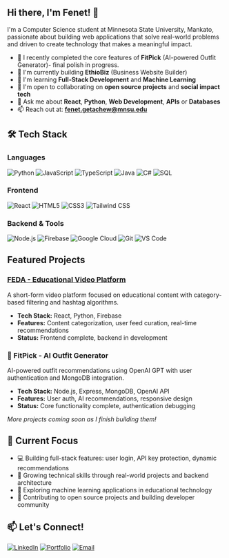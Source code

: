 ## Hi there, I'm Fenet! 👋
I'm a Computer Science student at Minnesota State University, Mankato, passionate about building web applications that solve real-world problems and driven to create technology that makes a meaningful impact.

- 🔭 I recently completed the core features of **FitPick** (AI-powered Outfit Generator)- final polish in progress.
- 🚧 I'm currently building **EthioBiz** (Business Website Builder)
- 🌱 I'm learning **Full-Stack Development** and **Machine Learning**
- 👯 I'm open to collaborating on **open source projects** and **social impact tech**
- 💬 Ask me about **React**, **Python**, **Web Development**, **APIs** or **Databases**
- 📫 Reach out at: **fenet.getachew@mnsu.edu**
<!-- ⚡ Fun fact: [Your new fun fact here] -->

## 🛠️ Tech Stack

### Languages
![Python](https://img.shields.io/badge/-Python-3776AB?style=flat-square&logo=Python&logoColor=white)
![JavaScript](https://img.shields.io/badge/-JavaScript-F7DF1E?style=flat-square&logo=javascript&logoColor=black)
![TypeScript](https://img.shields.io/badge/-TypeScript-3178C6?style=flat-square&logo=typescript&logoColor=white)
![Java](https://img.shields.io/badge/-Java-007396?style=flat-square&logo=java&logoColor=white)
![C#](https://img.shields.io/badge/-C%23-239120?style=flat-square&logo=c-sharp&logoColor=white)
![SQL](https://img.shields.io/badge/-SQL-4479A1?style=flat-square&logo=mysql&logoColor=white)

### Frontend
![React](https://img.shields.io/badge/-React-61DAFB?style=flat-square&logo=react&logoColor=black)
![HTML5](https://img.shields.io/badge/-HTML5-E34F26?style=flat-square&logo=html5&logoColor=white)
![CSS3](https://img.shields.io/badge/-CSS3-1572B6?style=flat-square&logo=css3&logoColor=white)
![Tailwind CSS](https://img.shields.io/badge/-Tailwind%20CSS-38B2AC?style=flat-square&logo=tailwind-css&logoColor=white)

### Backend & Tools
![Node.js](https://img.shields.io/badge/-Node.js-339933?style=flat-square&logo=node.js&logoColor=white)
![Firebase](https://img.shields.io/badge/-Firebase-FFCA28?style=flat-square&logo=firebase&logoColor=black)
![Google Cloud](https://img.shields.io/badge/-Google%20Cloud-4285F4?style=flat-square&logo=google-cloud&logoColor=white)
![Git](https://img.shields.io/badge/-Git-F05032?style=flat-square&logo=git&logoColor=white)
![VS Code](https://img.shields.io/badge/-VS%20Code-007ACC?style=flat-square&logo=visual-studio-code&logoColor=white)

## Featured Projects

### [FEDA - Educational Video Platform](https://github.com/FenetGetachew/feda-app)
A short-form video platform focused on educational content with category-based filtering and hashtag algorithms.
- **Tech Stack:** React, Python, Firebase
- **Features:** Content categorization, user feed curation, real-time recommendations
- **Status:** Frontend complete, backend in development
### 🎨 FitPick - AI Outfit Generator
AI-powered outfit recommendations using OpenAI GPT with user authentication and MongoDB integration.
* **Tech Stack:** Node.js, Express, MongoDB, OpenAI API
* **Features:** User auth, AI recommendations, responsive design
* **Status:** Core functionality complete, authentication debugging

*More projects coming soon as I finish building them!*

## 🌟 Current Focus

- 💻 Building full-stack features: user login, API key protection, dynamic recommendations
- 🌱 Growing technical skills through real-world projects and backend architecture
- 🎯 Exploring machine learning applications in educational technology
- 🤝 Contributing to open source projects and building developer community

## 📫 Let's Connect!

[![LinkedIn](https://img.shields.io/badge/-LinkedIn-0077B5?style=flat-square&logo=linkedin&logoColor=white)](https://www.linkedin.com/in/fenet-getachew/)
[![Portfolio](https://img.shields.io/badge/-Portfolio-000000?style=flat-square&logo=vercel&logoColor=white)](your-portfolio-url)
[![Email](https://img.shields.io/badge/-Email-D14836?style=flat-square&logo=gmail&logoColor=white)](mailto:fenet.getachew@mnsu.edu)


